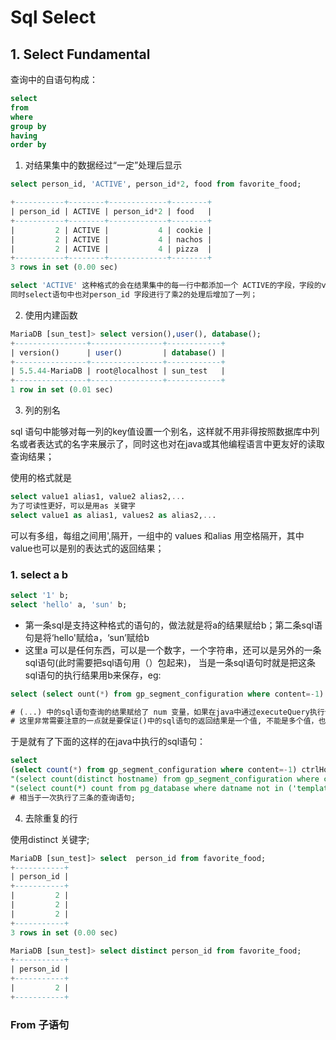 # Sql Select

## 1. Select Fundamental

查询中的自语句构成：

```sql
select
from
where
group by
having
order by
```

1. 对结果集中的数据经过“一定”处理后显示

```sql
select person_id, 'ACTIVE', person_id*2, food from favorite_food;

+-----------+--------+-------------+--------+
| person_id | ACTIVE | person_id*2 | food   |
+-----------+--------+-------------+--------+
|         2 | ACTIVE |           4 | cookie |
|         2 | ACTIVE |           4 | nachos |
|         2 | ACTIVE |           4 | pizza  |
+-----------+--------+-------------+--------+
3 rows in set (0.00 sec)

select 'ACTIVE' 这种格式的会在结果集中的每一行中都添加一个 ACTIVE的字段，字段的value也是'ACTIVE'
同时select语句中也对person_id 字段进行了乘2的处理后增加了一列；
```

2. 使用内建函数

```sql
MariaDB [sun_test]> select version(),user(), database();
+----------------+----------------+------------+
| version()      | user()         | database() |
+----------------+----------------+------------+
| 5.5.44-MariaDB | root@localhost | sun_test   |
+----------------+----------------+------------+
1 row in set (0.01 sec)
```

3. 列的别名

sql 语句中能够对每一列的key值设置一个别名，这样就不用非得按照数据库中列名或者表达式的名字来展示了，同时这也对在java或其他编程语言中更友好的读取查询结果；

使用的格式就是

```sql
select value1 alias1, value2 alias2,...
为了可读性更好，可以是用as 关键字
select value1 as alias1, values2 as alias2,...
```

可以有多组，每组之间用',隔开，一组中的 values 和alias 用空格隔开，其中value也可以是别的表达式的返回结果；

### 1. select a b 

```sql
select '1' b;
select 'hello' a, 'sun' b;
```

* 第一条sql是支持这种格式的语句的，做法就是将a的结果赋给b；第二条sql语句是将‘hello'赋给a，‘sun’赋给b
* 这里a 可以是任何东西，可以是一个数字，一个字符串，还可以是另外的一条sql语句(此时需要把sql语句用（）包起来)， 当是一条sql语句时就是把这条sql语句的执行结果用b来保存，eg:

```sql
select (select ount(*) from gp_segment_configuration where content=-1) num;

# (...) 中的sql语句查询的结果赋给了 num 变量，如果在java中通过executeQuery执行该查询语句的话就可以从返回的ResultSet中共 rs.getString("num")来获得查询的结果;
# 这里非常需要注意的一点就是要保证()中的sql语句的返回结果是一个值, 不能是多个值，也不能是一条记录；
```

于是就有了下面的这样的在java中执行的sql语句：

```sql
select 
(select count(*) from gp_segment_configuration where content=-1) ctrlHosts," +
"(select count(distinct hostname) from gp_segment_configuration where content != -1) calculateHosts," +
"(select count(*) count from pg_database where datname not in ('template0', 'template1', 'postgres')) dbCount;
# 相当于一次执行了三条的查询语句;
```

4. 去除重复的行

使用distinct 关键字;

```sql
MariaDB [sun_test]> select  person_id from favorite_food;
+-----------+
| person_id |
+-----------+
|         2 |
|         2 |
|         2 |
+-----------+
3 rows in set (0.00 sec)

MariaDB [sun_test]> select distinct person_id from favorite_food;
+-----------+
| person_id |
+-----------+
|         2 |
+-----------+
```



### From 子语句

